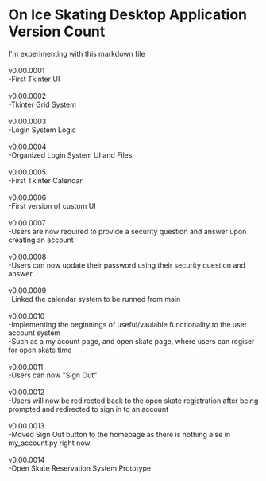 # On Ice Skating Desktop Application Version Count
I'm experimenting with this markdown file<br>
<br>
v0.00.0001<br>
-First Tkinter UI<br>
<br>
v0.00.0002<br>
-Tkinter Grid System<br>
<br>
v0.00.0003<br>
-Login System Logic<br>
<br>
v0.00.0004<br>
-Organized Login System UI and Files<br>
<br>
v0.00.0005<br>
-First Tkinter Calendar<br>
<br>
v0.00.0006<br>
-First version of custom UI<br>
<br>
v0.00.0007<br>
-Users are now required to provide a security question and answer upon creating an account<br>
<br>
v0.00.0008<br>
-Users can now update their password using their security question and answer<br>
<br>
v0.00.0009<br>
-Linked the calendar system to be runned from main<br>
<br>
v0.00.0010<br>
-Implementing the beginnings of useful/vaulable functionality to the user account system<br>
-Such as a my acount page, and open skate page, where users can regiser for open skate time<br>
<br>
v0.00.0011<br>
-Users can now "Sign Out"<br>
<br>
v0.00.0012<br>
-Users will now be redirected back to the open skate registration after being prompted and redirected to sign in to an account<br>
<br>
v0.00.0013<br>
-Moved Sign Out button to the homepage as there is nothing else in my_account.py right now<br>
<br>
v0.00.0014<br>
-Open Skate Reservation System Prototype